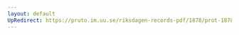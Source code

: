 ```yaml
---
layout: default
UpRedirect: https://pruto.im.uu.se/riksdagen-records-pdf/1878/prot-1878--ak--058/prot-1878--ak--058_022.pdf
---
```

